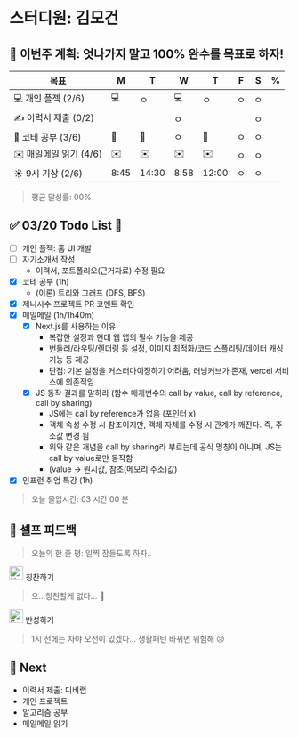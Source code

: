 # 스터디원: 김모건

## 🚀 이번주 계획: 엇나가지 말고 100% 완수를 목표로 하자!

| 목표                   | M    | T     | W    | T     | F   | S   | %   |
| ---------------------- | ---- | ----- | ---- | ----- | --- | --- | --- |
| 💻 개인 플젝 (2/6)     | 💻   | ㅇ    | 💻   | ㅇ    | ㅇ  | ㅇ  |     |
| ✍️ 이력서 제출 (0/2)   |      |       | ㅇ   |       |     | ㅇ  |     |
| 🔢 코테 공부 (3/6)     | 🔢   | 🔢    | ㅇ   | 🔢    | ㅇ  | ㅇ  |     |
| ✉️ 매일메일 읽기 (4/6) | ✉️   | ✉️    | ✉️   | ✉️    | ㅇ  | ㅇ  |     |
| ☀️ 9시 기상 (2/6)      | 8:45 | 14:30 | 8:58 | 12:00 | ㅇ  | ㅇ  |     |

> 평균 달성률: 00%<br>

## ✅ 03/20 Todo List 🌸

- [ ] 개인 플젝: 홈 UI 개발
- [ ] 자기소개서 작성
  - 이력서, 포트폴리오(근거자료) 수정 필요
- [x] 코테 공부 (1h)
  - (이론) 트리와 그래프 (DFS, BFS)
- [x] 제니시수 프로젝트 PR 코멘트 확인
- [x] 매일메일 (1h/1h40m)
  - [x] Next.js를 사용하는 이유
    - 복잡한 설정과 현대 웹 앱의 필수 기능을 제공
    - 번들러/라우팅/렌더링 등 설정, 이미지 최적화/코드 스플리팅/데이터 캐싱 기능 등 제공
    - 단점: 기본 설정을 커스터마이징하기 어려움, 러닝커브가 존재, vercel 서비스에 의존적임
  - [x] JS 동작 결과를 말하라 (함수 매개변수의 call by value, call by reference, call by sharing)
    - JS에는 call by reference가 없음 (포인터 x)
    - 객체 속성 수정 시 참조이지만, 객체 자체를 수정 시 관계가 깨진다. 즉, 주소값 변경 됨
    - 위와 같은 개념을 call by sharing라 부르는데 공식 명칭이 아니며, JS는 call by value로만 동작함
    - (value -> 원시값, 참조(메모리 주소)값)
- [x] 인프런 취업 특강 (1h)

> 오늘 몰입시간: 03 시간 00 분<br>

## 🎉 셀프 피드백

> 오늘의 한 줄 평: 일찍 잠들도록 하자.. <br>

<img src="https://raw.githubusercontent.com/Tarikul-Islam-Anik/Animated-Fluent-Emojis/master/Emojis/Smilies/Hugging%20Face.png" alt="Hugging Face" width="25" height="25"> 칭찬하기 </img>

> 으...칭찬할게 없다... 🤣<br>

<img src="https://raw.githubusercontent.com/Tarikul-Islam-Anik/Animated-Fluent-Emojis/master/Emojis/Smilies/Face%20with%20Monocle.png" alt="Face with Monocle" width="25" height="25"> 반성하기</img>

> 1시 전에는 자야 오전이 있겠다... 생활패턴 바뀌면 위험해 😥 <br>

## 🌱 Next

- 이력서 제출: 디비랩
- 개인 프로젝트
- 알고리즘 공부
- 매일메일 읽기
